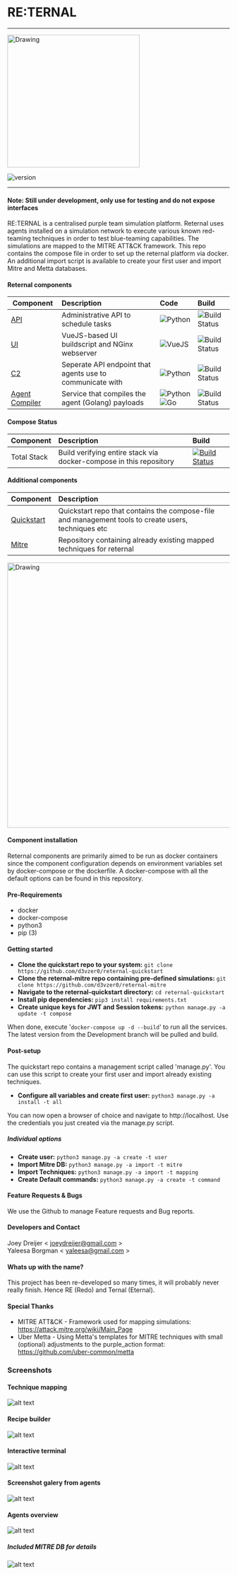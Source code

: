 #  RE:TERNAL
-------------

<img src="https://i.postimg.cc/7hwhx4Dp/reternal.png" alt="Drawing" style="width: 300px;"/>

![version](https://img.shields.io/badge/Version-Alpha_0.0.1-orange.svg)



---------------------

#### Note: Still under development, only use for testing and do not expose interfaces #####

RE:TERNAL is a centralised purple team simulation platform. Reternal uses agents installed on a simulation network to execute various known
red-teaming techniques in order to test blue-teaming capabilities. The simulations are mapped to the MITRE ATT&CK framework. This repo contains
the compose file in order to set up the reternal platform via docker. An additional import script is available to create your first user
and import Mitre and Metta databases.

#### Reternal components
| Component        | Description | Code           | Build  |
| ------------- |:-------------- |:--------------| :------| 
| [API](https://github.com/d3vzer0/reternal-api)      | Administrative API to schedule tasks | ![Python](https://img.shields.io/badge/Python-3.6-green.svg) | ![Build Status](https://travis-ci.com/d3vzer0/reternal-backend.svg?branch=development) |
| [UI](https://github.com/d3vzer0/reternal-ui)     | VueJS-based UI buildscript and NGinx webserver |![VueJS](https://img.shields.io/badge/VueJS-2-green.svg) | ![Build Status](https://travis-ci.com/d3vzer0/reternal-ui.svg?branch=development)|
| [C2](https://github.com/d3vzer0/reternal-c2) | Seperate API endpoint that agents use to communicate with | ![Python](https://img.shields.io/badge/Python-3.6-green.svg) | ![Build Status](https://travis-ci.com/d3vzer0/reternal-c2.svg?branch=development) |
| [Agent Compiler](https://github.com/d3vzer0/reternal-agent) | Service that compiles the agent (Golang) payloads| ![Python](https://img.shields.io/badge/Python-3.6-green.svg) ![Go](https://img.shields.io/badge/Go-1.11.4-green.svg) | ![Build Status](https://travis-ci.com/d3vzer0/reternal-agent.svg?branch=development) |


#### Compose Status
| Component        | Description | Build  |
| ------------- |:-------------- | :------| 
| Total Stack | Build verifying entire stack via docker-compose in this repository | [![Build Status](https://travis-ci.com/d3vzer0/reternal-quickstart.svg?branch=development)](https://travis-ci.com/d3vzer0/reternal-quickstart) |



#### Additional components
| Component        | Description           | 
| ------------- |:--------------| 
| [Quickstart](https://github.com/d3vzer0/reternal-quickstart)      | Quickstart repo that contains the compose-file and management tools to create users, techniques etc |
| [Mitre](https://github.com/d3vzer0/reternal-mitre)     | Repository containing already existing mapped techniques for reternal |

<img src="https://i.postimg.cc/15nGCgws/Untitled-Diagram-3.png" alt="Drawing" style="width: 600px;"/>


#### Component installation
Reternal components are primarily aimed to be run as docker containers since the component configuration depends on environment variables set by docker-compose or the dockerfile. A docker-compose with all the default options can be found in this repository.

#### Pre-Requirements
  - docker
  - docker-compose
  - python3
  - pip (3)

#### Getting started
- **Clone the quickstart repo to your system:** `git clone https://github.com/d3vzer0/reternal-quickstart`
- **Clone the reternal-mitre repo containing pre-defined simulations:** `git clone https://github.com/d3vzer0/reternal-mitre`
- **Navigate to the reternal-quickstart directory:** `cd reternal-quickstart`
- **Install pip dependencies:** `pip3 install requirements.txt`
- **Create unique keys for JWT and Session tokens:** `python manage.py -a update -t compose`

When done, execute '`docker-compose up -d --build`' to run all the services. The latest version from the Development branch will be pulled and build.

#### Post-setup
The quickstart repo contains a management script called 'manage.py'. You can use this script to create your first user and import already existing techniques. 

- **Configure all variables and create first user:** `python3 manage.py -a install -t all`

You can now open a browser of choice and navigate to http://localhost. Use the credentials you just created via the manage.py script.

##### Individual options
- **Create user:** `python3 manage.py -a create -t user`
- **Import Mitre DB:** `python3 manage.py -a import -t mitre`
- **Import Techniques:** `python3 manage.py -a import -t mapping`
- **Create Default commands:** `python3 manage.py -a create -t command`


#### Feature Requests & Bugs
We use the Github to manage Feature requests and Bug reports.

#### Developers and Contact

Joey Dreijer < joeydreijer@gmail.com >  
Yaleesa Borgman < yaleesa@gmail.com >

#### Whats up with the name?

This project has been re-developed so many times, it will probably never really finish. Hence RE (Redo) and Ternal (Eternal).

#### Special Thanks
  - MITRE ATT&CK - Framework used for mapping simulations: https://attack.mitre.org/wiki/Main_Page
  - Uber Metta -  Using Metta's templates for MITRE techniques with small (optional) adjustments to the purple_action format: https://github.com/uber-common/metta


### Screenshots
#### Technique mapping
![alt text](https://i.postimg.cc/PqCFxBVZ/mapping.png)

#### Recipe builder
![alt text](https://i.postimg.cc/Xvt1yQtP/recipes.png)

#### Interactive terminal
![alt text](https://i.postimg.cc/V679QJBS/reternal-terminal.png)

#### Screenshot galery from agents
![alt text](https://i.postimg.cc/JnJ63jLz/output.png)

#### Agents overview
![alt text](https://i.postimg.cc/zGtcqJ78/agents.png)

##### Included MITRE DB for details
![alt text](https://i.postimg.cc/QC36fV8k/mitredetails.png)


